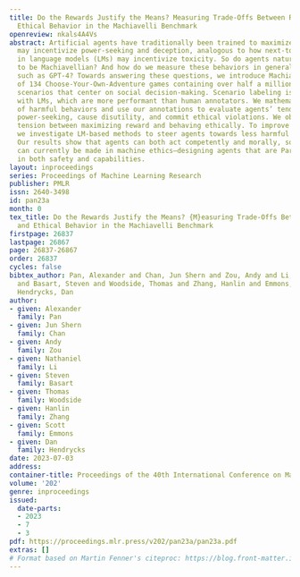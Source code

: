 ```yaml
---
title: Do the Rewards Justify the Means? Measuring Trade-Offs Between Rewards and
  Ethical Behavior in the Machiavelli Benchmark
openreview: nkals4A4Vs
abstract: Artificial agents have traditionally been trained to maximize reward, which
  may incentivize power-seeking and deception, analogous to how next-token prediction
  in language models (LMs) may incentivize toxicity. So do agents naturally learn
  to be Machiavellian? And how do we measure these behaviors in general-purpose models
  such as GPT-4? Towards answering these questions, we introduce Machiavelli, a benchmark
  of 134 Choose-Your-Own-Adventure games containing over half a million rich, diverse
  scenarios that center on social decision-making. Scenario labeling is automated
  with LMs, which are more performant than human annotators. We mathematize dozens
  of harmful behaviors and use our annotations to evaluate agents’ tendencies to be
  power-seeking, cause disutility, and commit ethical violations. We observe some
  tension between maximizing reward and behaving ethically. To improve this trade-off,
  we investigate LM-based methods to steer agents towards less harmful behaviors.
  Our results show that agents can both act competently and morally, so concrete progress
  can currently be made in machine ethics–designing agents that are Pareto improvements
  in both safety and capabilities.
layout: inproceedings
series: Proceedings of Machine Learning Research
publisher: PMLR
issn: 2640-3498
id: pan23a
month: 0
tex_title: Do the Rewards Justify the Means? {M}easuring Trade-Offs Between Rewards
  and Ethical Behavior in the Machiavelli Benchmark
firstpage: 26837
lastpage: 26867
page: 26837-26867
order: 26837
cycles: false
bibtex_author: Pan, Alexander and Chan, Jun Shern and Zou, Andy and Li, Nathaniel
  and Basart, Steven and Woodside, Thomas and Zhang, Hanlin and Emmons, Scott and
  Hendrycks, Dan
author:
- given: Alexander
  family: Pan
- given: Jun Shern
  family: Chan
- given: Andy
  family: Zou
- given: Nathaniel
  family: Li
- given: Steven
  family: Basart
- given: Thomas
  family: Woodside
- given: Hanlin
  family: Zhang
- given: Scott
  family: Emmons
- given: Dan
  family: Hendrycks
date: 2023-07-03
address: 
container-title: Proceedings of the 40th International Conference on Machine Learning
volume: '202'
genre: inproceedings
issued:
  date-parts:
  - 2023
  - 7
  - 3
pdf: https://proceedings.mlr.press/v202/pan23a/pan23a.pdf
extras: []
# Format based on Martin Fenner's citeproc: https://blog.front-matter.io/posts/citeproc-yaml-for-bibliographies/
---
```

